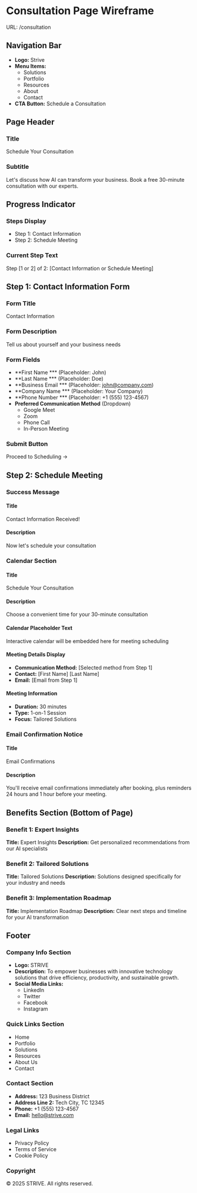 # Consultation Page Wireframe
URL: /consultation

## Navigation Bar
- **Logo:** Strive
- **Menu Items:**
  - Solutions
  - Portfolio
  - Resources
  - About
  - Contact
- **CTA Button:** Schedule a Consultation

## Page Header
### Title
Schedule Your Consultation

### Subtitle
Let's discuss how AI can transform your business. Book a free 30-minute consultation with our experts.

## Progress Indicator
### Steps Display
- Step 1: Contact Information
- Step 2: Schedule Meeting

### Current Step Text
Step [1 or 2] of 2: [Contact Information or Schedule Meeting]

## Step 1: Contact Information Form
### Form Title
Contact Information

### Form Description
Tell us about yourself and your business needs

### Form Fields
- **First Name *** (Placeholder: John)
- **Last Name *** (Placeholder: Doe)
- **Business Email *** (Placeholder: john@company.com)
- **Company Name *** (Placeholder: Your Company)
- **Phone Number *** (Placeholder: +1 (555) 123-4567)
- **Preferred Communication Method** (Dropdown)
  - Google Meet
  - Zoom
  - Phone Call
  - In-Person Meeting

### Submit Button
Proceed to Scheduling →

## Step 2: Schedule Meeting
### Success Message
#### Title
Contact Information Received!

#### Description
Now let's schedule your consultation

### Calendar Section
#### Title
Schedule Your Consultation

#### Description
Choose a convenient time for your 30-minute consultation

#### Calendar Placeholder Text
Interactive calendar will be embedded here for meeting scheduling

#### Meeting Details Display
- **Communication Method:** [Selected method from Step 1]
- **Contact:** [First Name] [Last Name]
- **Email:** [Email from Step 1]

#### Meeting Information
- **Duration:** 30 minutes
- **Type:** 1-on-1 Session
- **Focus:** Tailored Solutions

### Email Confirmation Notice
#### Title
Email Confirmations

#### Description
You'll receive email confirmations immediately after booking, plus reminders 24 hours and 1 hour before your meeting.

## Benefits Section (Bottom of Page)

### Benefit 1: Expert Insights
**Title:** Expert Insights
**Description:** Get personalized recommendations from our AI specialists

### Benefit 2: Tailored Solutions
**Title:** Tailored Solutions
**Description:** Solutions designed specifically for your industry and needs

### Benefit 3: Implementation Roadmap
**Title:** Implementation Roadmap
**Description:** Clear next steps and timeline for your AI transformation

## Footer
### Company Info Section
- **Logo:** STRIVE
- **Description:** To empower businesses with innovative technology solutions that drive efficiency, productivity, and sustainable growth.
- **Social Media Links:**
  - LinkedIn
  - Twitter  
  - Facebook
  - Instagram

### Quick Links Section
- Home
- Portfolio
- Solutions
- Resources
- About Us
- Contact

### Contact Section
- **Address:** 123 Business District
- **Address Line 2:** Tech City, TC 12345
- **Phone:** +1 (555) 123-4567
- **Email:** hello@strive.com

### Legal Links
- Privacy Policy
- Terms of Service
- Cookie Policy

### Copyright
© 2025 STRIVE. All rights reserved.